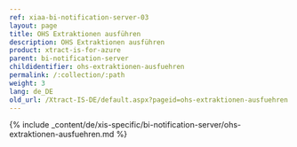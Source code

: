 ```yaml
---
ref: xiaa-bi-notification-server-03
layout: page
title: OHS Extraktionen ausführen
description: OHS Extraktionen ausführen
product: xtract-is-for-azure
parent: bi-notification-server
childidentifier: ohs-extraktionen-ausfuehren
permalink: /:collection/:path
weight: 3
lang: de_DE
old_url: /Xtract-IS-DE/default.aspx?pageid=ohs-extraktionen-ausfuehren
---
```

{% include _content/de/xis-specific/bi-notification-server/ohs-extraktionen-ausfuehren.md %}
